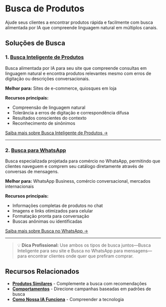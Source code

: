 # Busca de Produtos

Ajude seus clientes a encontrar produtos rápida e facilmente com busca alimentada por IA que compreende linguagem natural em múltiplos canais.

## Soluções de Busca

### 1. [Busca Inteligente de Produtos](./search)

Busca alimentada por IA para seu site que compreende consultas em linguagem natural e encontra produtos relevantes mesmo com erros de digitação ou descrições conversacionais.

**Melhor para:** Sites de e-commerce, quiosques em loja

**Recursos principais:**
- Compreensão de linguagem natural
- Tolerância a erros de digitação e correspondência difusa
- Resultados conscientes do contexto
- Reconhecimento de sinônimos

[Saiba mais sobre Busca Inteligente de Produtos →](./search)

---

### 2. [Busca para WhatsApp](./detailed-search)

Busca especializada projetada para comércio no WhatsApp, permitindo que clientes naveguem e comprem seu catálogo diretamente através de conversas de mensagens.

**Melhor para:** WhatsApp Business, comércio conversacional, mercados internacionais

**Recursos principais:**
- Informações completas de produtos no chat
- Imagens e links otimizados para celular
- Formatação pronta para conversação
- Buscas anônimas ou identificadas

[Saiba mais sobre Busca no WhatsApp →](./detailed-search)

---

> 💡 **Dica Profissional:** Use ambos os tipos de busca juntos—Busca Inteligente para seu site e Busca no WhatsApp para mensagens—para encontrar clientes onde quer que prefiram comprar.

## Recursos Relacionados

- **[Produtos Similares](../index#similar-products)** - Complemente a busca com recomendações
- **[Comportamentos](../../behaviors/index)** - Direcione campanhas baseadas em padrões de busca
- **[Como Nossa IA Funciona](../how-our-ai-works)** - Compreender a tecnologia

